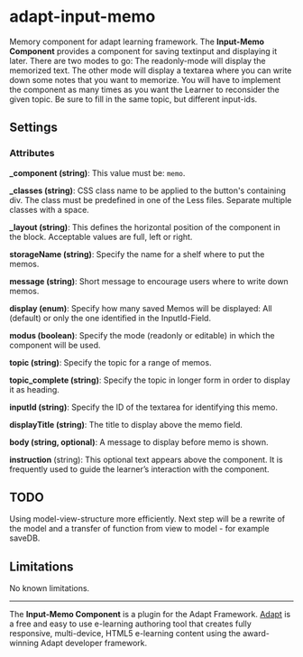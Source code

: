 # adapt-input-memo

Memory component for adapt learning framework. The **Input-Memo Component** provides a component for saving textinput and displaying it later. There are two modes to go: The readonly-mode will display the memorized text. The other mode will display a textarea where you can write down some notes that you want to memorize. 
You will have to implement the component as many times as you want the Learner to reconsider the given topic. Be sure to fill in the same topic, but different input-ids.



Settings
--------
### Attributes
**_component (string)**: This value must be: `memo`.

**_classes (string)**: CSS class name to be applied to the button's containing div. The class must be predefined in one of the Less files. Separate multiple classes with a space.

**_layout (string)**: This defines the horizontal position of the component in the block. Acceptable values are full, left or right.

**storageName (string)**: Specify the name for a shelf where to put the memos.

**message (string)**: Short message to encourage users where to write down memos.

**display (enum)**: Specify how many saved Memos will be displayed: All (default) or only the one identified in the InputId-Field.

**modus (boolean)**: Specify the mode (readonly or editable) in which the component will be used.

**topic (string)**: Specify the topic for a range of memos.

**topic_complete (string)**: Specify the topic in longer form in order to display it as heading.  

**inputId (string)**: Specify the ID of the textarea for identifying this memo.

**displayTitle (string)**: The title to display above the memo field.

**body (string, optional)**: A message to display before memo is shown.

**instruction** (string): This optional text appears above the component. It is frequently used to
guide the learner’s interaction with the component.

TODO
-----------
Using model-view-structure more efficiently. Next step will be a rewrite of the model and a transfer of function from view to model - for example saveDB.


Limitations
-----------
No known limitations.

-----------
The **Input-Memo Component** is a plugin for the Adapt Framework. [Adapt](https://www.adaptlearning.org) is a free and easy to use e-learning authoring tool that creates fully responsive, multi-device, HTML5 e-learning content using the award-winning Adapt developer framework.
